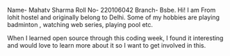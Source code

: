 Name- Mahatv Sharma
Roll No- 220106042
Branch- Bsbe.
Hi! I am From lohit hostel and originally belong to Delhi. Some of my hobbies
are playing badminton , watching web series, playing pool etc.  

When I learned open source through this coding week, I found it interesting
and would love to learn more about it so I want to get involved in this.
